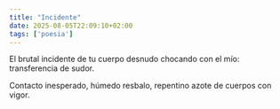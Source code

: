 ```yaml
---
title: "Incidente"
date: 2025-08-05T22:09:10+02:00
tags: ['poesia']
---
```

El brutal incidente
de tu cuerpo desnudo
chocando con el mío:
transferencia de sudor.

Contacto inesperado,
húmedo resbalo,
repentino azote
de cuerpos con vigor.

